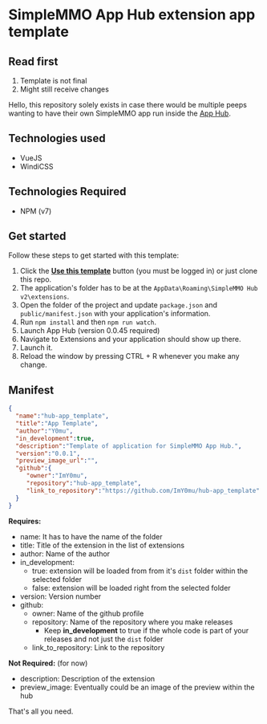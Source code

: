 # SimpleMMO App Hub extension app template

## Read first

1. Template is not final
2. Might still receive changes

Hello, this repository solely exists in case there would be multiple peeps wanting to have their own SimpleMMO app run inside the [App Hub](https://github.com/ImY0mu/SimpleMMO-Hub-Dist).

## Technologies used

- VueJS
- WindiCSS

## Technologies Required

- NPM (v7)
  
## Get started

Follow these steps to get started with this template:

1. Click the **[Use this template](https://github.com/ImY0mu/hub-app_template/generate)** button (you must be logged in) or just clone this repo.
2. The application's folder has to be at the `AppData\Roaming\SimpleMMO Hub v2\extensions`.
3. Open the folder of the project and update `package.json` and `public/manifest.json` with your application's information.
4. Run `npm install` and then `npm run watch`.
5. Launch App Hub (version 0.0.45 required)
6. Navigate to Extensions and your application should show up there.
7. Launch it.
8. Reload the window by pressing CTRL + R whenever you make any change.

## Manifest

```json
{
  "name":"hub-app_template", 
  "title":"App Template",
  "author":"Y0mu",
  "in_development":true,
  "description":"Template of application for SimpleMMO App Hub.",
  "version":"0.0.1",
  "preview_image_url":"",
  "github":{
     "owner":"ImY0mu",
     "repository":"hub-app_template",
     "link_to_repository":"https://github.com/ImY0mu/hub-app_template"
  }
}
```

**Requires:**

- name: It has to have the name of the folder
- title: Title of the extension in the list of extensions
- author: Name of the author
- in_development:
  - true: extension will be loaded from from it's `dist` folder within the selected folder
  - false: extension will be loaded right from the selected folder
- version: Version number
- github:
  - owner: Name of the github profile
  - repository: Name of the repository where you make releases
    - Keep **in_development** to true if the whole code is part of your releases and not just the `dist` folder
  - link_to_repository: Link to the repository

**Not Required:** (for now)

- description: Description of the extension
- preview_image: Eventually could be an image of the preview within the hub

That's all you need.
